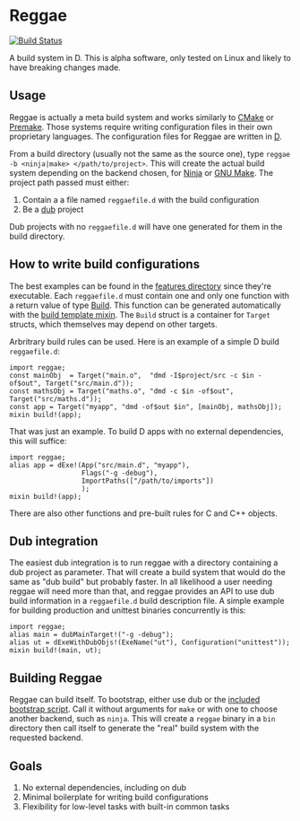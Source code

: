 Reggae
=======
[![Build Status](https://travis-ci.org/atilaneves/reggae.png?branch=master)](https://travis-ci.org/atilaneves/reggae)


A build system in D. This is alpha software, only tested on Linux and likely to have breaking changes made.

Usage
-----

Reggae is actually a meta build system and works similarly to
[CMake](http://www.cmake.org/) or
[Premake](http://premake.github.io/). Those systems require writing
configuration files in their own proprietary languages. The
configuration files for Reggae are written in [D](http://dlang.org).

From a build directory (usually not the same as the source one),
type `reggae -b <ninja|make> </path/to/project>`. This will create the actual build system depending
on the backend chosen, for [Ninja](http://martine.github.io/ninja/) or
[GNU Make](https://www.gnu.org/software/make/).
The project path passed must either:

1. Contain a a file named `reggaefile.d` with the build configuration
2. Be a [dub](http://code.dlang.org/about) project

Dub projects with no `reggaefile.d` will have one generated for them in the build directory.

How to write build configurations
---------------------------------
The best examples can be found in the [features directory](features) since they're executable.
Each `reggaefile.d` must contain one and only one function with a return value of type
[Build](payload/reggae/build.d). This function can be generated automatically with the
[build template mixin](payload/reggae/build.d). The `Build` struct is a container for
`Target` structs, which themselves may depend on other targets.

Arbritrary build rules can be used. Here is an example of a simple D build `reggaefile.d`:

    import reggae;
    const mainObj  = Target("main.o",  "dmd -I$project/src -c $in -of$out", Target("src/main.d"));
    const mathsObj = Target("maths.o", "dmd -c $in -of$out", Target("src/maths.d"));
    const app = Target("myapp", "dmd -of$out $in", [mainObj, mathsObj]);
    mixin build!(app);

That was just an example. To build D apps with no external dependencies, this will suffice:

    import reggae;
    alias app = dExe!(App("src/main.d", "myapp"),
                      Flags("-g -debug"),
                      ImportPaths(["/path/to/imports"])
                      );
    mixin build!(app);

There are also other functions and pre-built rules for C and C++ objects.

Dub integration
---------------

The easiest dub integration is to run reggae with a directory containing a dub project as
parameter. That will create a build system that would do the same as "dub build" but probably
faster. In all likelihood a user needing reggae will need more than that, and reggae provides
an API to use dub build information in a `reggaefile.d` build description file. A simple
example for building production and unittest binaries concurrently is this:

    import reggae;
    alias main = dubMainTarget!("-g -debug");
    alias ut = dExeWithDubObjs!(ExeName("ut"), Configuration("unittest"));
    mixin build!(main, ut);


Building Reggae
---------------

Reggae can build itself. To bootstrap, either use dub or the [included bootstrap script](bootstrap.sh).
Call it without arguments for `make` or with one to choose another backend, such as `ninja`. This
will create a `reggae` binary in a `bin` directory then call itself to generate the "real" build
system with the requested backend.

Goals
-----
1. No external dependencies, including on dub
2. Minimal boilerplate for writing build configurations
3. Flexibility for low-level tasks with built-in common tasks
